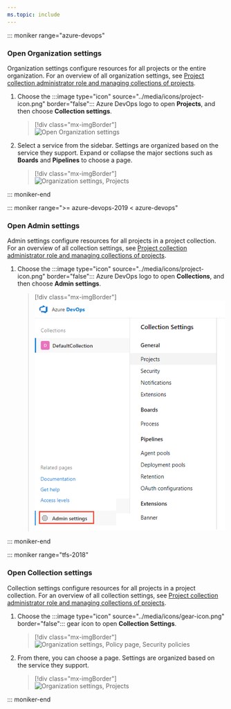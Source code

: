 ```yaml
---
ms.topic: include
---
```



 
::: moniker range="azure-devops"

### Open Organization settings

Organization settings configure resources for all projects or the entire organization. For an overview of all organization settings, see [Project collection administrator role and managing collections of projects](../organizations/settings/about-settings.md#admin).

1. Choose the :::image type="icon" source="../media/icons/project-icon.png" border="false"::: Azure DevOps logo to open **Projects**, and then choose **Collection settings**.

	> [!div class="mx-imgBorder"]  
	> ![Open Organization settings](../media/settings/open-admin-settings-vert.png)  

2. Select a service from the sidebar. Settings are organized based on the service they support. Expand or collapse the major sections such as **Boards** and **Pipelines** to choose a page.

	> [!div class="mx-imgBorder"]  
	> ![Organization settings, Projects](../media/settings/admin-organization-settings.png) 

::: moniker-end


::: moniker range=">= azure-devops-2019 < azure-devops"

### Open Admin settings

Admin settings configure resources for all projects in a project collection. For an overview of all collection settings, see [Project collection administrator role and managing collections of projects](../organizations/settings/about-settings.md#admin).

1. Choose the :::image type="icon" source="../media/icons/project-icon.png" border="false"::: Azure DevOps logo to open **Collections**, and then choose **Admin settings**.

	> [!div class="mx-imgBorder"]  
	> ![Open Admin settings](../media/settings/open-admin-settings-server.png)  

::: moniker-end


::: moniker range="tfs-2018"

### Open Collection settings

Collection settings configure resources for all projects in a project collection. For an overview of all collection settings, see [Project collection administrator role and managing collections of projects](../organizations/settings/about-settings.md#admin).

1. Choose the :::image type="icon" source="../media/icons/gear-icon.png" border="false"::: gear icon to open **Collection Settings**.

	> [!div class="mx-imgBorder"]  
	> ![Organization settings, Policy page, Security policies](../media/settings/open-organization-settings.png)

2. From there, you can choose a page. Settings are organized based on the service they support.

	> [!div class="mx-imgBorder"]  
	> ![Organization settings, Projects](../media/settings/open-admin-settings-horizontal.png)

::: moniker-end